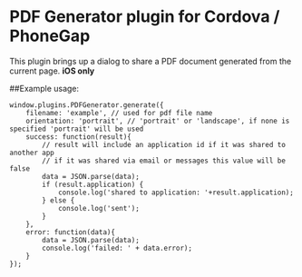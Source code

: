 PDF Generator plugin for Cordova / PhoneGap
======================================================

This plugin brings up a dialog to share a PDF document generated from the current page. **iOS only**

##Example usage:
```
window.plugins.PDFGenerator.generate({
	filename: 'example', // used for pdf file name
	orientation: 'portrait', // 'portrait' or 'landscape', if none is specified 'portrait' will be used
	success: function(result){
		// result will include an application id if it was shared to another app
		// if it was shared via email or messages this value will be false
		data = JSON.parse(data);
		if (result.application) {
			console.log('shared to application: '+result.application);
		} else {
			console.log('sent');
		}
	},
	error: function(data){
		data = JSON.parse(data);
		console.log('failed: ' + data.error);
	}
});
```
